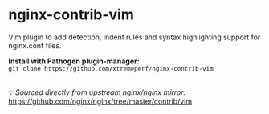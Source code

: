 # nginx-contrib-vim

Vim plugin to add detection, indent rules and syntax highlighting support for nginx.conf files.


**Install with Pathogen plugin-manager:** \
`git clone https://github.com/xtremeperf/nginx-contrib-vim`

\
:bulb: *Sourced directly from upstream nginx/nginx mirror:*\
https://github.com/nginx/nginx/tree/master/contrib/vim

